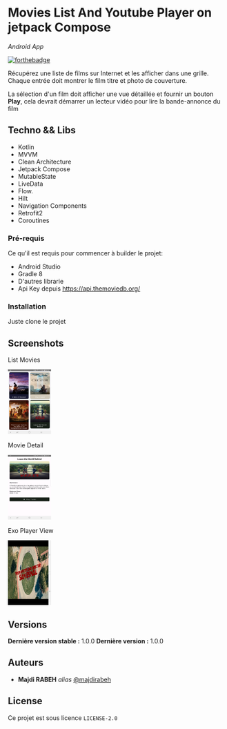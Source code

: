 # Movies List And Youtube Player on jetpack Compose
_Android App_

[![forthebadge](https://forthebadge.com/images/badges/made-with-kotlin.svg)](https://github.com/majdirabeh)  

Récupérez une liste de films sur Internet et
les afficher dans une grille. Chaque entrée doit montrer le film
titre et photo de couverture.

La sélection d'un film doit afficher une vue détaillée et fournir un bouton **Play**,
cela devrait démarrer un lecteur vidéo pour lire la bande-annonce du film

## Techno && Libs

- Kotlin
- MVVM
- Clean Architecture
- Jetpack Compose
- MutableState
- LiveData
- Flow.
- Hilt
- Navigation Components
- Retrofit2
- Coroutines

### Pré-requis

Ce qu'il est requis pour commencer à builder le projet:

- Android Studio
- Gradle 8
- D'autres librarie
- Api Key depuis https://api.themoviedb.org/

### Installation

Juste clone le projet

## Screenshots

List Movies

<img src="https://github.com/majdirabeh/Movies-Trailer-Compose/blob/main/Screenshots/list.png" style=" width:100px ; height:150px " />

Movie Detail

<img src="https://github.com/majdirabeh/Movies-Trailer-Compose/blob/main/Screenshots/detail.png" style=" width:100px ; height:150px " />

Exo Player View

<img src="https://github.com/majdirabeh/Movies-Trailer-Compose/blob/main/Screenshots/YoutubePlayer.png" style=" width:100px ; height:150px " />


## Versions
**Dernière version stable :** 1.0.0
**Dernière version :** 1.0.0

## Auteurs
* **Majdi RABEH** _alias_ [@majdirabeh](https://github.com/majdirabeh)

## License

Ce projet est sous licence ``LICENSE-2.0``



